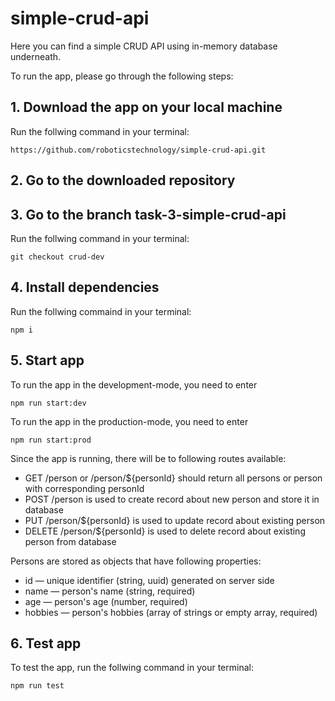 # simple-crud-api

Here you can find a simple CRUD API using in-memory database underneath.

To run the app, please go through the following steps:
## 1. Download the app on your local machine

Run the follwing command in your terminal:

    https://github.com/roboticstechnology/simple-crud-api.git

## 2. Go to the downloaded repository

## 3. Go to the branch **task-3-simple-crud-api**

Run the follwing command in your terminal:

    git checkout crud-dev

## 4. Install dependencies

Run the follwing commaind in your terminal:

    npm i

## 5. Start app

To run the app in the development-mode, you need to enter

    npm run start:dev

To run the app in the production-mode, you need to enter

    npm run start:prod

Since the app is running, there will be to following routes available:

- GET /person or /person/${personId} should return all persons or person with corresponding personId
- POST /person is used to create record about new person and store it in database
- PUT /person/${personId} is used to update record about existing person
- DELETE /person/${personId} is used to delete record about existing person from database

Persons are stored as objects that have following properties:
- id — unique identifier (string, uuid) generated on server side
- name — person's name (string, required)
- age — person's age (number, required)
- hobbies — person's hobbies (array of strings or empty array, required)

## 6. Test app

To test the app, run the follwing command in your terminal:

    npm run test